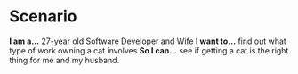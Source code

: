 # Scenario

**I am a…** 27-year old Software Developer and Wife
**I want to…** find out what type of work owning a cat involves
**So I can…** see if getting a cat is the right thing for me and my husband.